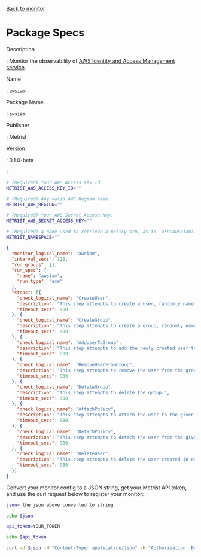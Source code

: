 [Back to monitor](awsiam.md)

# Package Specs

Description

: Monitor the observability of [AWS Identity and Access Management service](https://aws.amazon.com/iam/).

Name

: `awsiam`

Package Name

: `awsiam`

Publisher

: Metrist

Version

: 0.1.0-beta

: &nbsp;


<!--@include: /parts/_3.md-->


```sh
# (Required) Your AWS Access Key Id.
METRIST_AWS_ACCESS_KEY_ID=""

# (Required) Any valid AWS Region name.
METRIST_AWS_REGION=""

# (Required) Your AWS Secret Access Key.
METRIST_AWS_SECRET_ACCESS_KEY=""

# (Required) A name used to retrieve a policy arn, as in `arn:aws:iam::123456789000:policy/AwsIamMonitorTestPolicies/${THIS_NAME}-a_region-awsiam-testpolicy`.
METRIST_NAMESPACE=""
```

<!--@include: /parts/tips_env-vars.md -->


<!--@include: /parts/_4.md-->


```json
{
  "monitor_logical_name": "awsiam",
  "interval_secs": 120,
  "run_groups": [],
  "run_spec": {
    "name": "awsiam",
    "run_type": "exe"
  },
  "steps": [{
    "check_logical_name": "CreateUser",
    "description": "This step attempts to create a user, randomly named.",
    "timeout_secs": 900
  }, {
    "check_logical_name": "CreateGroup",
    "description": "This step attempts to create a group, randomly named.",
    "timeout_secs": 900
  }, {
    "check_logical_name": "AddUserToGroup",
    "description": "This step attempts to add the newly created user to the newly created group.",
    "timeout_secs": 900
  }, {
    "check_logical_name": "RemoveUserFromGroup",
    "description": "This step attempts to remove the user from the group.",
    "timeout_secs": 900
  }, {
    "check_logical_name": "DeleteGroup",
    "description": "This step attempts to delete the group.",
    "timeout_secs": 900
  }, {
    "check_logical_name": "AttachPolicy",
    "description": "This step attempts to attach the user to the given policy arn.",
    "timeout_secs": 900
  }, {
    "check_logical_name": "DetachPolicy",
    "description": "This step attempts to detach the user from the given policy arn.",
    "timeout_secs": 900
  }, {
    "check_logical_name": "DeleteUser",
    "description": "This step attempts to delete the user created in an earlier step.",
    "timeout_secs": 900
  }]
}
```




Convert your monitor config to a JSON string, get your Metrist API token, and use the curl request below to register your monitor:

```sh
json= the json above converted to string

echo $json

api_token=YOUR_TOKEN

echo $api_token

curl -d $json -H "Content-Type: application/json" -H "Authorization: Bearer $api_token" 'https://app.metrist.io/api/v0/monitor-config'

```

<!--@include: /parts/tips_api.md-->


<!--@include: /parts/_5.md-->


<!--@include: /parts/result.md-->